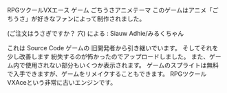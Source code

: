 RPGツクールVXエース ゲーム ごちうさアニメテーマ
このゲームはアニメ「ごちうさ」が好きなファンによって制作されました。

(ご注文はうさぎですか？ 穴)              による : Siauw Adhie/みるくちゃん


これは
Source Code 
ゲームの
旧開発者から引き継いでいます。
そしてそれを少し改善します
紛失するのが怖かったのでアップロードしました。
また、ゲーム内で使用されない部分もいくつか表示されます。
ゲームのスプライトは無料で入手できますが、ゲームをリメイクすることもできます。
RPGツクールVXAceという非常に古いエンジンです。
